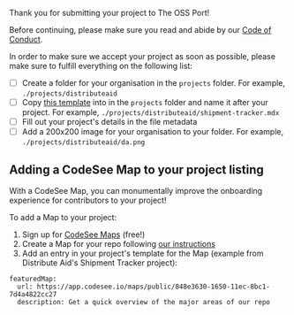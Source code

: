 Thank you for submitting your project to The OSS Port!

Before continuing, please make sure you read and abide by our [Code of Conduct](../../code_of_conduct.md).

In order to make sure we accept your project as soon as possible, please make sure to fulfill everything on the following list:

- [ ] Create a folder for your organisation in the `projects` folder. For example, `./projects/distributeaid`
- [ ] Copy [this template](../../projects/_template.mdx) into in the `projects` folder and name it after your project. For example, `./projects/distributeaid/shipment-tracker.mdx`
- [ ] Fill out your project's details in the file metadata
- [ ] Add a 200x200 image for your organisation to your folder. For example, `./projects/distributeaid/da.png`

## Adding a CodeSee Map to your project listing

With a CodeSee Map, you can monumentally improve the onboarding experience for contributors to your project!

To add a Map to your project:

1. Sign up for [CodeSee Maps](https://codesee.io) (free!)
1. Create a Map for your repo following [our instructions](https://docs.codesee.io/en/latest/)
1. Add an entry in your project's template for the Map (example from Distribute Aid's Shipment Tracker project):

```
featuredMap:
  url: https://app.codesee.io/maps/public/848e3630-1650-11ec-8bc1-7d4a4822cc27
  description: Get a quick overview of the major areas of our repo
```

